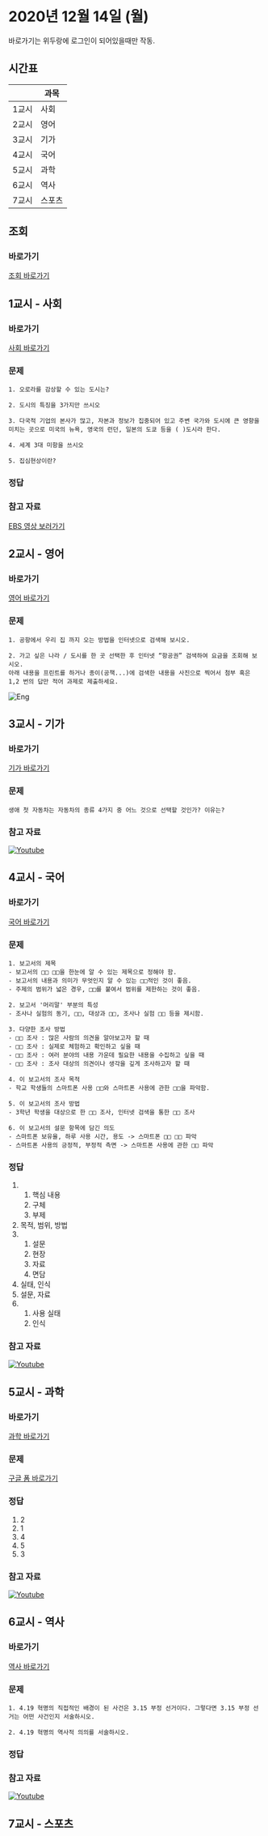 # 2020년 12월 14일 (월)

바로가기는 위두랑에 로그인이 되어있을때만 작동.

## 시간표
|    |과목|
|----|---|
|1교시|사회|
|2교시|영어|
|3교시|기가|
|4교시|국어|
|5교시|과학|
|6교시|역사|
|7교시|스포츠|


## 조회
### 바로가기
[조회 바로가기](https://rang.edunet.net/class/G000364114/classNotifyView.do?pageNo=1&notifySequence=303428)

## 1교시 - 사회
### 바로가기
[사회 바로가기](https://rang.edunet.net/class/G000328284/hmwkppList.do?hmwkSeq=725986&hmwkTypeCd=ALL)
### 문제
```
1. 오로라를 감상할 수 있는 도시는?

2. 도시의 특징을 3가지만 쓰시오

3. 다국적 기업의 본사가 많고, 자본과 정보가 집중되어 있고 주변 국가와 도시에 큰 영향을 미치는 곳으로 미국의 뉴욕, 영국의 런던, 일본의 도쿄 등을 ( )도시라 한다.

4. 세계 3대 미항을 쓰시오

5. 집심현상이란?
```
### 정답
### 참고 자료
[EBS 영상 보러가기](http://mid.ebs.co.kr/pleasure/course/plain/player/main/index?cid=10203442&sid=STEP20004722&lid=LS0000000020207089&eno=1&encType=M10&captionYn=N&indexPosition=)

## 2교시 - 영어
### 바로가기
[영어 바로가기](https://rang.edunet.net/class/G000325221/hmwkppList.do?hmwkSeq=732530&hmwkTypeCd=ALL)
### 문제
```
1. 공항에서 우리 집 까지 오는 방법을 인터넷으로 검색해 보시오.

2. 가고 싶은 나라 / 도시를 한 곳 선택한 후 인터넷 “항공권” 검색하여 요금을 조회해 보시오.
아래 내용을 프린트를 하거나 종이(공책...)에 검색한 내용을 사진으로 찍어서 첨부 혹은 1,2 번의 답만 적어 과제로 제출하세요.
```
![Eng](https://rang.edunet.net/upload3/xvdev_nfst/2020/G000325221/homework/8c8c9a039d4d4d25b4c2fb86156dd2af.jpg)

## 3교시 - 기가
### 바로가기
[기가 바로가기](https://rang.edunet.net/class/G000367106/hmwkppList.do?hmwkSeq=733126&hmwkTypeCd=ALL)
### 문제
```
생애 첫 자동차는 자동차의 종류 4가지 중 어느 것으로 선택할 것인가? 이유는?
```
### 참고 자료
[![Youtube](http://img.youtube.com/vi/ZIdyxL7f5Hc/0.jpg)](https://www.youtube.com/embed/ZIdyxL7f5Hc "Youtube")

## 4교시 - 국어
### 바로가기
[국어 바로가기](https://rang.edunet.net/class/G000323851/hmwkppList.do?hmwkSeq=733222&hmwkTypeCd=ALL)
### 문제
```
1. 보고서의 제목
- 보고서의 □□ □□을 한눈에 알 수 있는 제목으로 정해야 함.
- 보고서의 내용과 의미가 무엇인지 알 수 있는 □□적인 것이 좋음.
- 주제의 범위가 넓은 경우, □□를 붙여서 범위를 제한하는 것이 좋음.

2. 보고서 '머리말' 부분의 특성
- 조사나 실험의 동기, □□, 대상과 □□, 조사나 실험 □□ 등을 제시함.

3. 다양한 조사 방법
- □□ 조사 : 많은 사람의 의견을 알아보고자 할 때
- □□ 조사 : 실제로 체험하고 확인하고 싶을 때
- □□ 조사 : 여러 분야의 내용 가운데 필요한 내용을 수집하고 싶을 때
- □□ 조사 : 조사 대상의 의견이나 생각을 깊게 조사하고자 할 때

4. 이 보고서의 조사 목적
- 학교 학생들의 스마트폰 사용 □□와 스마트폰 사용에 관한 □□을 파악함.

5. 이 보고서의 조사 방법
- 3학년 학생을 대상으로 한 □□ 조사, 인터넷 검색을 통한 □□ 조사

6. 이 보고서의 설문 항목에 담긴 의도
- 스마트폰 보유율, 하루 사용 시간, 용도 -> 스마트폰 □□ □□ 파악
- 스마트폰 사용의 긍정적, 부정적 측면 -> 스마트폰 사용에 관한 □□ 파악
```
### 정답
1. 1. 핵심 내용
   2. 구체
   3. 부제
2. 목적, 범위, 방법
3. 1. 설문
   2. 현장
   3. 자료
   4. 면담
4. 실태, 인식
5. 설문, 자료
6. 1. 사용 실태
   2. 인식
### 참고 자료
[![Youtube](http://img.youtube.com/vi/BhfaqCYEBpo/0.jpg)](https://www.youtube.com/embed/BhfaqCYEBpo "Youtube")

## 5교시 - 과학
### 바로가기
[과학 바로가기](https://rang.edunet.net/class/G000325054/hmwkppList.do?hmwkSeq=733566&hmwkTypeCd=ALL)
### 문제
[구글 폼 바로가기](https://forms.gle/jLVYEzyx4VqE73nt7)
### 정답
1. 2
2. 1
3. 4 
4. 5
5. 3
### 참고 자료
[![Youtube](http://img.youtube.com/vi/QkY0QF6iUnk/0.jpg)](https://www.youtube.com/embed/QkY0QF6iUnk "Youtube")

## 6교시 - 역사
### 바로가기
[역사 바로가기](https://rang.edunet.net/class/G000325407/hmwkppList.do?hmwkSeq=732491&hmwkTypeCd=ALL)
### 문제
```
1. 4.19 혁명의 직접적인 배경이 된 사건은 3.15 부정 선거이다. 그렇다면 3.15 부정 선거는 어떤 사건인지 서술하시오.

2. 4.19 혁명의 역사적 의의를 서술하시오.
```
### 정답
### 참고 자료
[![Youtube](http://img.youtube.com/vi/PSzSEOYFJ2A/0.jpg)](https://www.youtube.com/embed/PSzSEOYFJ2A "Youtube")

## 7교시 - 스포츠
